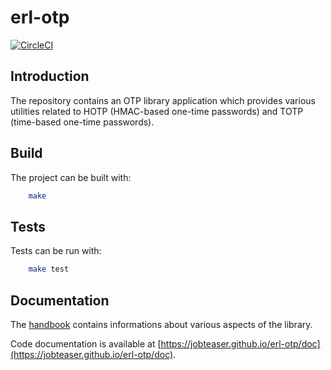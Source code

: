 
# erl-otp

[![CircleCI](https://circleci.com/gh/jobteaser/erl-otp/tree/master.svg?style=svg)](https://circleci.com/gh/jobteaser/erl-otp/tree/master)

## Introduction
The repository contains an OTP library application which provides various
utilities related to HOTP (HMAC-based one-time passwords) and TOTP (time-based
one-time passwords).

## Build
The project can be built with:

```sh
    make
```

## Tests
Tests can be run with:

```sh
    make test
```

## Documentation
The [handbook](doc/handbook.md) contains informations about various aspects of
the library.

Code documentation is available at
[https://jobteaser.github.io/erl-otp/doc](https://jobteaser.github.io/erl-otp/doc).
